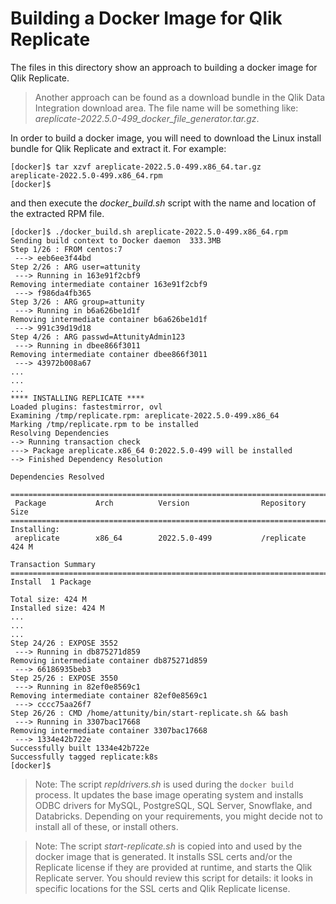 # Building a Docker Image for Qlik Replicate

The files in this directory show an approach to building a docker image for
Qlik Replicate. 

> Another approach can be found as a download bundle in
> the Qlik Data Integration download area. The file name will be something like: 
> *areplicate-2022.5.0-499_docker_file_generator.tar.gz*.

In order to build a docker image, you will need to download the Linux install bundle for Qlik
Replicate and extract it. For example:

```
[docker]$ tar xzvf areplicate-2022.5.0-499.x86_64.tar.gz 
areplicate-2022.5.0-499.x86_64.rpm
[docker]$ 
```
and then execute the *docker_build.sh* script with the name and location of the extracted RPM file.
```text
[docker]$ ./docker_build.sh areplicate-2022.5.0-499.x86_64.rpm
Sending build context to Docker daemon  333.3MB
Step 1/26 : FROM centos:7
 ---> eeb6ee3f44bd
Step 2/26 : ARG user=attunity
 ---> Running in 163e91f2cbf9
Removing intermediate container 163e91f2cbf9
 ---> f986da4fb365
Step 3/26 : ARG group=attunity
 ---> Running in b6a626be1d1f
Removing intermediate container b6a626be1d1f
 ---> 991c39d19d18
Step 4/26 : ARG passwd=AttunityAdmin123
 ---> Running in dbee866f3011
Removing intermediate container dbee866f3011
 ---> 43972b008a67
...
...
...
**** INSTALLING REPLICATE ****
Loaded plugins: fastestmirror, ovl
Examining /tmp/replicate.rpm: areplicate-2022.5.0-499.x86_64
Marking /tmp/replicate.rpm to be installed
Resolving Dependencies
--> Running transaction check
---> Package areplicate.x86_64 0:2022.5.0-499 will be installed
--> Finished Dependency Resolution

Dependencies Resolved

================================================================================
 Package           Arch          Version                Repository         Size
================================================================================
Installing:
 areplicate        x86_64        2022.5.0-499           /replicate        424 M

Transaction Summary
================================================================================
Install  1 Package

Total size: 424 M
Installed size: 424 M
...
...
...
Step 24/26 : EXPOSE 3552
 ---> Running in db875271d859
Removing intermediate container db875271d859
 ---> 66186935beb3
Step 25/26 : EXPOSE 3550
 ---> Running in 82ef0e8569c1
Removing intermediate container 82ef0e8569c1
 ---> cccc75aa26f7
Step 26/26 : CMD /home/attunity/bin/start-replicate.sh && bash
 ---> Running in 3307bac17668
Removing intermediate container 3307bac17668
 ---> 1334e42b722e
Successfully built 1334e42b722e
Successfully tagged replicate:k8s
[docker]$ 

```
> Note: The script *repldrivers.sh* is used during the `docker build` process. It updates the 
> base image operating system and installs ODBC drivers for MySQL, PostgreSQL, 
> SQL Server, Snowflake, and Databricks. Depending on your requirements, you might decide
> not to install all of these, or install others.

> Note: The script *start-replicate.sh* is copied into and used by 
> the docker image that is generated. It installs SSL certs and/or the Replicate 
> license if they are provided at runtime, and starts the Qlik Replicate server.
> You should review this script for details: it looks in specific locations for the 
> SSL certs and Qlik Replicate license.
